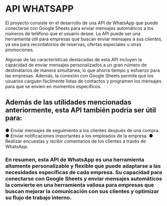 # API WHATSAPP

El proyecto consiste en el desarrollo de una API de WhatsApp que puede conectarse con Google Sheets para enviar mensajes automáticos a los números de teléfono que el usuario desee. La API puede ser una herramienta útil para empresas que buscan enviar mensajes a sus clientes, ya sea para recordatorios de reservas, ofertas especiales u otras promociones.

Algunas de las características destacadas de esta API incluyen la capacidad de enviar mensajes personalizados a un gran número de destinatarios de manera simultánea, lo que ahorra tiempo y esfuerzo para las empresas. Además, la conexión con Google Sheets permite que los usuarios carguen fácilmente listas de contactos y programen los mensajes para que se envíen en momentos específicos.

## Además de las utilidades mencionadas anteriormente, esta API también podría ser útil para:

 ● Enviar mensajes de seguimiento a los clientes después de una compra. 
 ● Enviar notificaciones importantes a los empleados de la empresa.
 ● Realizar encuestas y recibir comentarios de los clientes a través de WhatsApp.

### En resumen, esta API de WhatsApp es una herramienta altamente personalizable y flexible que puede adaptarse a las necesidades específicas de cada empresa. Su capacidad para conectarse con Google Sheets y enviar mensajes automáticos la convierte en una herramienta valiosa para empresas que buscan mejorar la comunicación con sus clientes y optimizar su flujo de trabajo interno.
